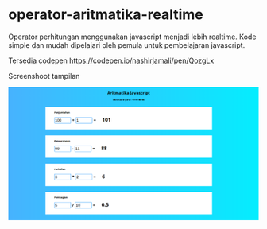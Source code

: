 # operator-aritmatika-realtime

Operator perhitungan menggunakan javascript menjadi lebih realtime. Kode simple dan mudah dipelajari oleh pemula untuk pembelajaran javascript.

Tersedia codepen https://codepen.io/nashirjamali/pen/QozgLx

Screenshoot tampilan

![alt text](https://raw.githubusercontent.com/nashirjamali/operator-aritmatika-realtime/master/screenshoot.png)
